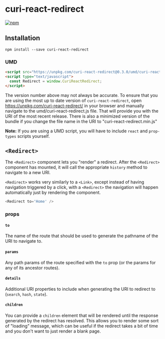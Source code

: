 # curi-react-redirect

[![npm][badge]][npm-link]

[badge]: https://img.shields.io/npm/v/curi-react-redirect.svg
[npm-link]: https://npmjs.com/package/curi-react-redirect

## Installation

```
npm install --save curi-react-redirect
```

### UMD

```html
<script src="https://unpkg.com/curi-react-redirect@0.3.0/umd/curi-react-redirect.js"></script>
<script type="text/javascript">
  const Redirect = window.CuriReactRedirect;
</script>
```

The version number above may not always be accurate. To ensure that you are using the most
up to date version of `curi-react-redirect`, open https://unpkg.com/curi-react-redirect/ in your
browser and manually navigate to the umd/curi-react-redirect.js file. That will provide you
with the URI of the most recent release. There is also a minimized version of the bundle
if you change the file name in the URI to "curi-react-redirect.min.js"

**Note:** If you are using a UMD script, you will have to include `react` and `prop-types` scripts yourself.

## `<Redirect>`

The `<Redirect>` component lets you "render" a redirect. After the `<Redirect>` component has mounted, it will call the appropriate `history` method to navigate to a new URI.

`<Redirect>` works very similarly to a `<Link>`, except instead of having navigation triggered by a click, with a `<Redirect>` the navigation will happen automatically just by rendering the component.

```js
<Redirect to='Home' />
```

### props

#### `to`

The name of the route that should be used to generate the pathname of the URI to navigate to.

#### `params`

Any path params of the route specified with the `to` prop (or the params for any of its ancestor routes).

#### `details`

Additional URI properties to include when generating the URI to redirect to (`search`, `hash`, `state`).

#### `children`

You can provide a `children` element that will be rendered until the response generated by the redirect has resolved. This allows you to render some sort of "loading" message, which can be useful if the redirect takes a bit of time and you don't want to just render a blank page.
